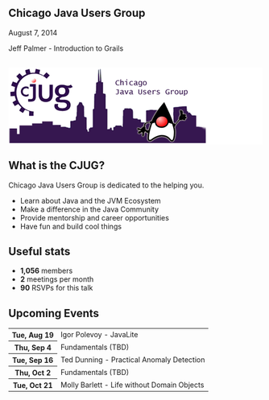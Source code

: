 ## Chicago Java Users Group

August 7, 2014

Jeff Palmer - Introduction to Grails

<div style="background-color: white; margin-top: 30px;">
	<img src="images/cjug.gif" style="border: none; box-shadow: none;"/>
</div>


## What is the CJUG?

Chicago Java Users Group is dedicated to the helping you.

* Learn about Java and the JVM Ecosystem
* Make a difference in the Java Community
* Provide mentorship and career opportunities
* Have fun and build cool things


## Useful stats

* **1,056** members
* **2** meetings per month
* **90** RSVPs for this talk


## Upcoming Events

<table class="upcoming-events">
	<tr>
		<th>Tue, Aug 19</th>
		<td>Igor Polevoy - JavaLite</td>
	</tr>
	<tr>
		<th>Thu, Sep 4</th>
		<td>Fundamentals (TBD)</td>
	</tr>
	<tr>
		<th>Tue, Sep 16</th>
		<td>Ted Dunning - Practical Anomaly Detection</td>
	</tr>
	<tr>
		<th>Thu, Oct 2</th>
		<td>Fundamentals (TBD)</td>
	</tr>
	<tr>
		<th>Tue, Oct 21</th>
		<td>Molly Barlett - Life without Domain Objects</td>
	</tr>
</table>


